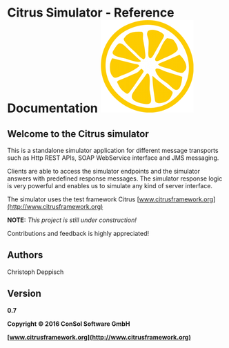 # Citrus Simulator - Reference Documentation ![citrus-logo](images/citrus_logo.png)

## Welcome to the Citrus simulator

This is a standalone simulator application for different message transports such as Http REST APIs, SOAP WebService interface and
JMS messaging.

Clients are able to access the simulator endpoints and the simulator answers with predefined response
messages. The simulator response logic is very powerful and enables us to simulate any kind of server interface.
 
The simulator uses the test framework Citrus [www.citrusframework.org](http://www.citrusframework.org)

**NOTE:** *This project is still under construction!* 

Contributions and feedback is highly appreciated!  

## Authors

Christoph Deppisch

## Version

**0.7**

**Copyright © 2016 ConSol Software GmbH**

**[www.citrusframework.org](http://www.citrusframework.org)**